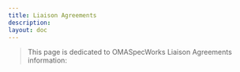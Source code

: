 ```yaml
---
title: Liaison Agreements
description:
layout: doc
---
```


> This page is dedicated to OMASpecWorks Liaison Agreements information:

